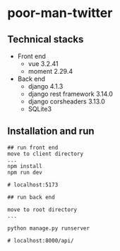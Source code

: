 # poor-man-twitter

## Technical stacks

- Front end
  - vue 3.2.41
  - moment 2.29.4
- Back end
  - django 4.1.3
  - django rest framework 3.14.0
  - django corsheaders 3.13.0
  - SQLite3

## Installation and run

```code
## run front end 
move to client directory
...
npm install
npm run dev

# localhost:5173

## run back end

move to root directory
...

python manage.py runserver

# localhost:8000/api/
```